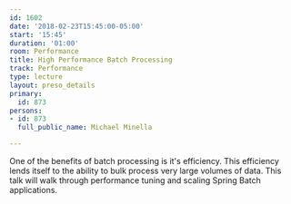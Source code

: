 ```yaml
---
id: 1602
date: '2018-02-23T15:45:00-05:00'
start: '15:45'
duration: '01:00'
room: Performance
title: High Performance Batch Processing
track: Performance
type: lecture
layout: preso_details
primary:
  id: 873
persons:
- id: 873
  full_public_name: Michael Minella

---
```

One of the benefits of batch processing is it's efficiency.  This efficiency lends itself to the ability to bulk process very large volumes of data.  This talk will walk through performance tuning and scaling Spring Batch applications.